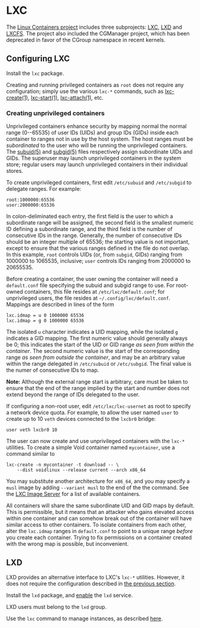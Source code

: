 # LXC

The [Linux Containers project](https://linuxcontainers.org/) includes three
subprojects: [LXC](https://linuxcontainers.org/lxc/introduction/),
[LXD](https://linuxcontainers.org/lxd/introduction/) and
[LXCFS](https://linuxcontainers.org/lxcfs/introduction/). The project also
included the CGManager project, which has been deprecated in favor of the CGroup
namespace in recent kernels.

## Configuring LXC

Install the `lxc` package.

Creating and running privileged containers as `root` does not require any
configuration; simply use the various `lxc-*` commands, such as
[lxc-create(1)](https://man.voidlinux.org/lxc-create.1),
[lxc-start(1)](https://man.voidlinux.org/lxc-start.1),
[lxc-attach(1)](https://man.voidlinux.org/lxc-attach.1), etc.

### Creating unprivileged containers

Unprivileged containers enhance security by mapping normal the normal range
(0--65535) of user IDs (UIDs) and group IDs (GIDs) inside each container to
ranges not in use by the host system. The host ranges must be *subordinated* to
the user who will be running the unprivileged containers. The
[subuid(5)](https://man.voidlinux.org/subuid.5) and
[subgid(5)](https://man.voidlinux.org/subgid.5) files respectively assign
subordinate UIDs and GIDs. The superuser may launch unprivileged containers in
the system store; regular users may launch unprivileged containers in their
individual stores.

To create unprivileged containers, first edit `/etc/subuid` and `/etc/subgid`
to delegate ranges. For example:

```
root:1000000:65536
user:2000000:65536
```

In colon-deliminated each entry, the first field is the user to which a
subordinate range will be assigned, the second field is the smallest numeric ID
defining a subordinate range, and the third field is the number of consecutive
IDs in the range. Generally, the number of consecutive IDs should be an integer
multiple of 65536; the starting value is not important, except to ensure that
the various ranges defined in the file do not overlap. In this example, `root`
controls UIDs (or, from `subgid`, GIDs) ranging from 1000000 to 1065535,
inclusive; `user` controls IDs ranging from 2000000 to 20655535.

Before creating a container, the user owning the container will need a
`default.conf` file specifying the subuid and subgid range to use. For
root-owned containers, this file resides at `/etc/lxc/default.conf`; for
unprivileged users, the file resides at `~/.config/lxc/default.conf`. Mappings
are described in lines of the form

```
lxc.idmap = u 0 1000000 65536
lxc.idmap = g 0 1000000 65536
```

The isolated `u` character indicates a UID mapping, while the isolated `g`
indicates a GID mapping. The first numeric value should generally always be 0;
this indicates the start of the UID or GID range *as seen from within the
container*. The second numeric value is the start of the corresponding range
*as seen from outside the container*, and may be an arbitrary value within the
range delegated in `/etc/subuid` or `/etc/subgid`. The final value is the numer
of consecutive IDs to map.

**Note:** Although the external range start is arbitrary, care must be taken to
ensure that the end of the range implied by the start and number does not
extend beyond the range of IDs delegated to the user.

If configuring a non-root user, edit `/etc/lxc/lxc-usernet` as root to specify a
network device quota. For example, to allow the user named `user` to create up
to 10 `veth` devices connected to the `lxcbr0` bridge:

```
user veth lxcbr0 10
```

The user can now create and use unprivileged containers with the `lxc-*`
utilities. To create a simple Void container named `mycontainer`, use a command
similar to

```
lxc-create -n mycontainer -t download -- \
	--dist voidlinux --release current --arch x86_64
```

You may substitute another architecture for `x86_64`, and you may specify a
`musl` image by adding `--variant musl` to the end of the the command. See the
[LXC Image Server](http://images.linuxcontainers.org) for a list of available
containers.

All containers will share the same subordinate UID and GID maps by default.
This is permissible, but it means that an attacker who gains elevated access
within one container and can somehow break out of the container will have
similar access to other containers. To isolate containers from each other,
alter the `lxc.idmap` ranges in `default.conf` to point to a unique range
*before* you create each container. Trying to fix permissions on a container
created with the wrong map is possible, but inconvenient.

## LXD

LXD provides an alternative interface to LXC's `lxc-*` utilities. However, it
does not require the configuration described in [the previous section](#lxc).

Install the `lxd` package, and [enable](./services/index.md#enabling-services)
the `lxd` service.

LXD users must belong to the `lxd` group.

Use the `lxc` command to manage instances, as described
[here](https://linuxcontainers.org/lxd/getting-started-cli/#lxd-client).
